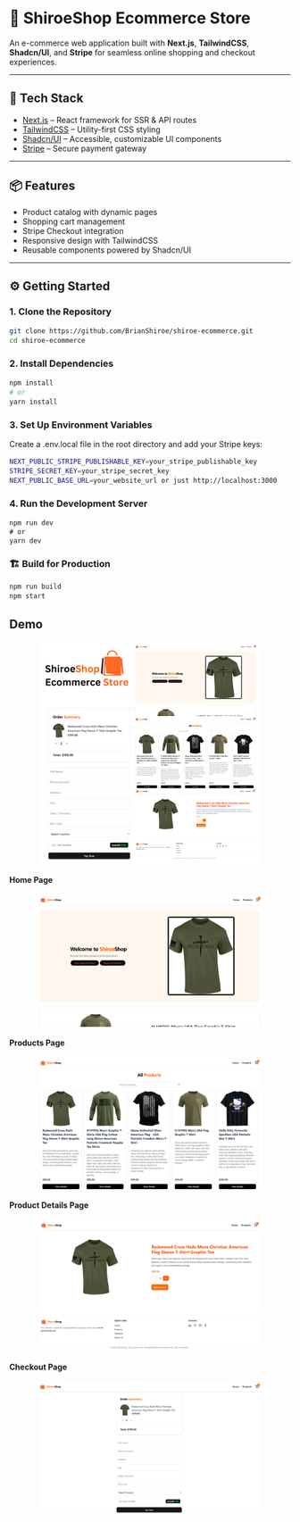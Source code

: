# 🛒 ShiroeShop Ecommerce Store

An e-commerce web application built with **Next.js**, **TailwindCSS**, **Shadcn/UI**, and **Stripe** for seamless online shopping and checkout experiences.

---

## 🚀 Tech Stack

- [Next.js](https://nextjs.org/) – React framework for SSR & API routes
- [TailwindCSS](https://tailwindcss.com/) – Utility-first CSS styling
- [Shadcn/UI](https://ui.shadcn.com/) – Accessible, customizable UI components
- [Stripe](https://stripe.com/) – Secure payment gateway

---

## 📦 Features

- Product catalog with dynamic pages
- Shopping cart management
- Stripe Checkout integration
- Responsive design with TailwindCSS
- Reusable components powered by Shadcn/UI

---

## ⚙️ Getting Started

### 1. Clone the Repository

```bash
git clone https://github.com/BrianShiroe/shiroe-ecommerce.git
cd shiroe-ecommerce
```

### 2. Install Dependencies

```bash
npm install
# or
yarn install
```

### 3. Set Up Environment Variables

Create a .env.local file in the root directory and add your Stripe keys:

```bash
NEXT_PUBLIC_STRIPE_PUBLISHABLE_KEY=your_stripe_publishable_key
STRIPE_SECRET_KEY=your_stripe_secret_key
NEXT_PUBLIC_BASE_URL=your_website_url or just http://localhost:3000
```

### 4. Run the Development Server

```bashF
npm run dev
# or
yarn dev
```

### 🏗️ Build for Production

```bash
npm run build
npm start
```

## Demo

<img src="public/demo/page0.png" alt="Demo" width="400" style="display:block; margin:auto;"/>

#### Home Page

<img src="public/demo/page1.png" alt="Home Page" width="400" style="display:block; margin:auto;"/>

#### Products Page

<img src="public/demo/page2.png" alt="Products Page" width="400" style="display:block; margin:auto;"/>

#### Product Details Page

<img src="public/demo/page3.png" alt="Product Details Page" width="400" style="display:block; margin:auto;"/>

#### Checkout Page

<img src="public/demo/page4.png" alt="Checkout Page" width="400" style="display:block; margin:auto;"/>
